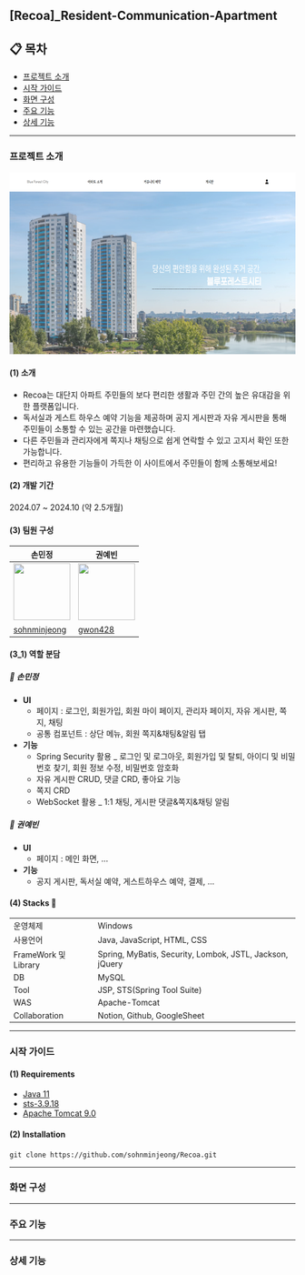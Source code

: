 <h2>[Recoa]_Resident-Communication-Apartment</h2>

## 📋 목차
- [프로젝트 소개](#프로젝트-소개)
- [시작 가이드](#시작-가이드)
- [화면 구성](#화면-구성)
- [주요 기능](#주요-기능)
- [상세 기능](#상세-기능)

<hr>

### 프로젝트 소개
<img src="src/main/webapp/resources/images/main/mainPage.png"/>

#### (1) 소개 
- Recoa는 대단지 아파트 주민들의 보다 편리한 생활과 주민 간의 높은 유대감을 위한 플랫폼입니다.
- 독서실과 게스트 하우스 예약 기능을 제공하며 공지 게시판과 자유 게시판을 통해 주민들이 소통할 수 있는 공간을 마련했습니다.
- 다른 주민들과 관리자에게 쪽지나 채팅으로 쉽게 연락할 수 있고 고지서 확인 또한 가능합니다.
- 편리하고 유용한 기능들이 가득한 이 사이트에서 주민들이 함께 소통해보세요!

#### (2) 개발 기간 
<span>2024.07 ~ 2024.10 (약 2.5개월)</span>

#### (3) 팀원 구성
| 손민정 | 권예빈 |
| --- | --- |
| <img src="https://avatars.githubusercontent.com/u/152463277?v=4" width="100px" height="100px">|<img src="https://avatars.githubusercontent.com/u/152463087?v=4" width="100px" height="100px">|
| [sohnminjeong](https://github.com/sohnminjeong) | [gwon428](https://github.com/gwon428) |

#### (3_1) 역할 분담
##### 🍎 손민정
- **UI**
    - 페이지 : 로그인, 회원가입, 회원 마이 페이지, 관리자 페이지, 자유 게시판, 쪽지, 채팅
    - 공통 컴포넌트 : 상단 메뉴, 회원 쪽지&채팅&알림 탭
- **기능**
    - Spring Security 활용 _ 로그인 및 로그아웃, 회원가입 및 탈퇴, 아이디 및 비밀번호 찾기, 회원 정보 수정, 비밀번호 암호화
    - 자유 게시판 CRUD, 댓글 CRD, 좋아요 기능
    - 쪽지 CRD
    - WebSocket 활용 _ 1:1 채팅, 게시판 댓글&쪽지&채팅 알림
  
##### 🐶 권예빈
- **UI**
    - 페이지 : 메인 화면, ...
- **기능**
    - 공지 게시판, 독서실 예약, 게스트하우스 예약, 결제, ...

#### (4) Stacks 🧰
|||
|---|---|
|운영체제|Windows|
|사용언어|Java, JavaScript, HTML, CSS|
|FrameWork 및 Library|Spring, MyBatis, Security, Lombok, JSTL, Jackson, jQuery|
|DB|MySQL|
|Tool|JSP, STS(Spring Tool Suite)|
|WAS|Apache-Tomcat|
|Collaboration|Notion, Github, GoogleSheet|

<hr>

### 시작 가이드

#### (1) Requirements
- [Java 11](https://www.oracle.com/kr/java/technologies/downloads/#java11)
- [sts-3.9.18](https://spring.io/tools)
- [Apache Tomcat 9.0](https://tomcat.apache.org/)
  
#### (2) Installation
```
git clone https://github.com/sohnminjeong/Recoa.git
```

<hr>

### 화면 구성

<hr>

### 주요 기능

<hr>

### 상세 기능

